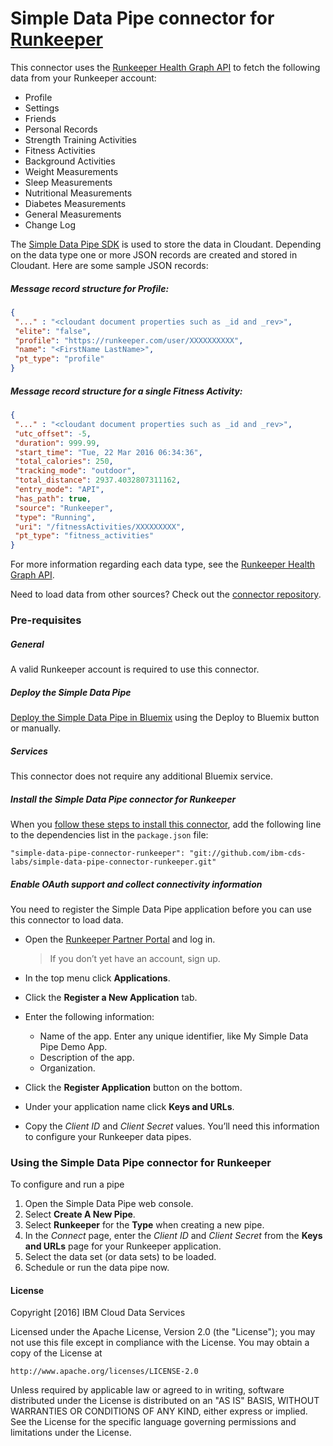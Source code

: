 # Simple Data Pipe connector for [Runkeeper](https://runkeeper.com/developer/healthgraph/)

This connector uses the [Runkeeper Health Graph API](https://runkeeper.com/developer/healthgraph/) to fetch the following data from your Runkeeper account:

 * Profile
 * Settings
 * Friends
 * Personal Records
 * Strength Training Activities
 * Fitness Activities
 * Background Activities
 * Weight Measurements
 * Sleep Measurements
 * Nutritional Measurements
 * Diabetes Measurements
 * General Measurements
 * Change Log

The [Simple Data Pipe SDK](https://github.com/ibm-cds-labs/simple-data-pipe-sdk) is used to store the data in Cloudant. Depending on the data type one or more JSON records are created and stored in Cloudant. Here are some sample JSON records:

##### Message record structure for Profile:
```json
{
 "..." : "<cloudant document properties such as _id and _rev>",
 "elite": "false",
 "profile": "https://runkeeper.com/user/XXXXXXXXXX",
 "name": "<FirstName LastName>",
 "pt_type": "profile"
}
```

##### Message record structure for a single Fitness Activity:
```json
{
 "..." : "<cloudant document properties such as _id and _rev>",
 "utc_offset": -5,
 "duration": 999.99,
 "start_time": "Tue, 22 Mar 2016 06:34:36",
 "total_calories": 250,
 "tracking_mode": "outdoor",
 "total_distance": 2937.4032807311162,
 "entry_mode": "API",
 "has_path": true,
 "source": "Runkeeper",
 "type": "Running",
 "uri": "/fitnessActivities/XXXXXXXXX",
 "pt_type": "fitness_activities"
}
```

For more information regarding each data type, see the [Runkeeper Health Graph API](https://runkeeper.com/developer/healthgraph/).

Need to load data from other sources? Check out the [connector repository](https://developer.ibm.com/clouddataservices/simple-data-pipe-connectors/).

### Pre-requisites

##### General 
 A valid Runkeeper account is required to use this connector.

##### Deploy the Simple Data Pipe

 [Deploy the Simple Data Pipe in Bluemix](https://github.com/ibm-cds-labs/simple-data-pipe) using the Deploy to Bluemix button or manually.

##### Services

This connector does not require any additional Bluemix service.


##### Install the Simple Data Pipe connector for Runkeeper

  When you [follow these steps to install this connector](https://github.com/ibm-cds-labs/simple-data-pipe/wiki/Installing-a-Simple-Data-Pipe-Connector), add the following line to the dependencies list in the `package.json` file: 

```
"simple-data-pipe-connector-runkeeper": "git://github.com/ibm-cds-labs/simple-data-pipe-connector-runkeeper.git"
```

##### Enable OAuth support and collect connectivity information

 You need to register the Simple Data Pipe application before you can use this connector to load data.
 
 * Open the [Runkeeper Partner Portal](https://runkeeper.com/partner) and log in.

    > If you don’t yet have an account, sign up.
 * In the top menu click **Applications**.
 * Click the **Register a New Application** tab.
 * Enter the following information:
    *   Name of the app. Enter any unique identifier, like My Simple Data Pipe Demo App.
    *   Description of the app.
    *   Organization.
 * Click the **Register Application** button on the bottom.
 * Under your application name click **Keys and URLs**.
 * Copy the _Client ID_ and _Client Secret_ values. You’ll need this information to configure your Runkeeper data pipes.


### Using the Simple Data Pipe connector for Runkeeper

To configure and run a pipe

1. Open the Simple Data Pipe web console.
2. Select __Create A New Pipe__.
3. Select __Runkeeper__ for the __Type__ when creating a new pipe.
4. In the _Connect_ page, enter the _Client ID_ and _Client Secret_ from the **Keys and URLs** page for your Runkeeper application.
5. Select the data set (or data sets) to be loaded.
6. Schedule or run the data pipe now.

#### License 

Copyright [2016] IBM Cloud Data Services

Licensed under the Apache License, Version 2.0 (the "License");
you may not use this file except in compliance with the License.
You may obtain a copy of the License at

    http://www.apache.org/licenses/LICENSE-2.0

Unless required by applicable law or agreed to in writing, software
distributed under the License is distributed on an "AS IS" BASIS,
WITHOUT WARRANTIES OR CONDITIONS OF ANY KIND, either express or implied.
See the License for the specific language governing permissions and
limitations under the License.
